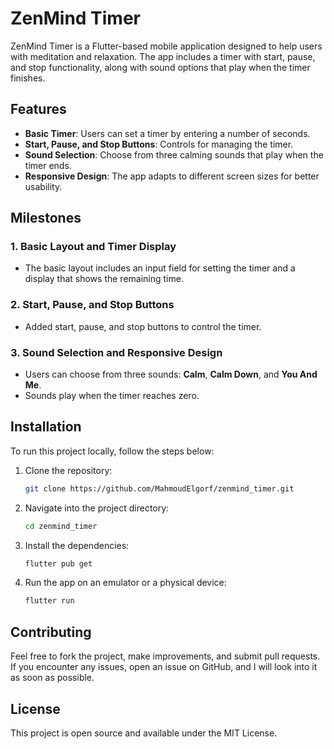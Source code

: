 # ZenMind Timer

ZenMind Timer is a Flutter-based mobile application designed to help users with meditation and relaxation. The app includes a timer with start, pause, and stop functionality, along with sound options that play when the timer finishes.

## Features

- **Basic Timer**: Users can set a timer by entering a number of seconds.
- **Start, Pause, and Stop Buttons**: Controls for managing the timer.
- **Sound Selection**: Choose from three calming sounds that play when the timer ends.
- **Responsive Design**: The app adapts to different screen sizes for better usability.

## Milestones

### 1. Basic Layout and Timer Display
- The basic layout includes an input field for setting the timer and a display that shows the remaining time.
  
### 2. Start, Pause, and Stop Buttons
- Added start, pause, and stop buttons to control the timer.

### 3. Sound Selection and Responsive Design
- Users can choose from three sounds: **Calm**, **Calm Down**, and **You And Me**.
- Sounds play when the timer reaches zero.

## Installation

To run this project locally, follow the steps below:

1. Clone the repository:
    ```bash
    git clone https://github.com/MahmoudElgorf/zenmind_timer.git
    ```
2. Navigate into the project directory:
    ```bash
    cd zenmind_timer
    ```
3. Install the dependencies:
    ```bash
    flutter pub get
    ```
4. Run the app on an emulator or a physical device:
    ```bash
    flutter run
    ```

## Contributing

Feel free to fork the project, make improvements, and submit pull requests. If you encounter any issues, open an issue on GitHub, and I will look into it as soon as possible.

## License

This project is open source and available under the MIT License.
